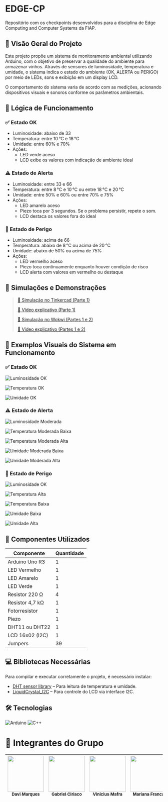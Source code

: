 # EDGE-CP

Repositório com os checkpoints desenvolvidos para a disciplina de Edge Computing and Computer Systems da FIAP.

## 🔧 Visão Geral do Projeto

Este projeto propõe um sistema de monitoramento ambiental utilizando Arduino, com o objetivo de preservar a qualidade do ambiente para armazenar vinhos. Através de sensores de luminosidade, temperatura e umidade, o sistema indica o estado do ambiente (OK, ALERTA ou PERIGO) por meio de LEDs, sons e exibição em um display LCD.

O comportamento do sistema varia de acordo com as medições, acionando dispositivos visuais e sonoros conforme os parâmetros ambientais. 

## 🧠 Lógica de Funcionamento

### ✅ Estado OK
- Luminosidade: abaixo de 33
- Temperatura: entre 10 °C e 18 °C
- Umidade: entre 60% e 70%
- Ações:
  - LED verde aceso
  - LCD exibe os valores com indicação de ambiente ideal

### ⚠️ Estado de Alerta
- Luminosidade: entre 33 e 66
- Temperatura: entre 8 °C e 10 °C ou entre 18 °C e 20 °C
- Umidade: entre 50% e 60% ou entre 70% e 75%
- Ações:
  - LED amarelo aceso
  - Piezo toca por 3 segundos. Se o problema persistir, repete o som.
  - LCD destaca os valores fora do ideal

### 🚨 Estado de Perigo
- Luminosidade: acima de 66
- Temperatura: abaixo de 8 °C ou acima de 20 °C
- Umidade: abaixo de 50% ou acima de 75%
- Ações:
  - LED vermelho aceso
  - Piezo toca continuamente enquanto houver condição de risco
  - LCD alerta com valores em vermelho ou destaque
 
## 🔬 Simulações e Demonstrações
> [🔗 Simulação no Tinkercad (Parte 1)](https://www.tinkercad.com/things/j51QYpTMhE4-cp-1-edge?sharecode=ClycW8TVkj-h1uDvxYE7v8UwEznIFJERs4fF8bX5_ok)
>
> [🎥 Vídeo explicativo (Parte 1)](https://www.youtube.com/watch?v=CTHkOQF_GoQ)
>
> [🔗 Simulação no Wokwi (Partes 1 e 2)](https://wokwi.com/projects/430521461111936001)
>
> [🎥 Vídeo explicativo (Partes 1 e 2)](https://www.youtube.com/watch?v=D1xrjWwjxWU)

## 📸 Exemplos Visuais do Sistema em Funcionamento

### ✅ Estado OK

![Luminosidade OK](imgs/luminosidade/luz_ok.PNG)

![Temperatura OK](imgs/temperatura/temp_ok.PNG)

![Umidade OK](imgs/umidade/umi_ok.PNG)

### ⚠️ Estado de Alerta

![Luminosidade Moderada](imgs/luminosidade/luz_moderada.PNG)

![Temperatura Moderada Baixa](imgs/temperatura/temp_mod_baixa.PNG)

![Temperatura Moderada Alta](imgs/temperatura/temp_mod_alta.PNG)

![Umidade Moderada Baixa](imgs/umidade/umi_mod_baixa.PNG)

![Umidade Moderada Alta](imgs/umidade/umi_mod_alta.PNG)

### 🚨 Estado de Perigo

![Luminosidade OK](imgs/luminosidade/luz_alta.PNG)

![Temperatura Alta](imgs/temperatura/temp_alta.PNG)

![Temperatura Baixa](imgs/temperatura/temp_baixa.PNG)

![Umidade Baixa](imgs/umidade/umi_baixa.PNG)

![Umidade Alta](imgs/umidade/umi_alta.PNG)

## 🧰 Componentes Utilizados

| Componente  | Quantidade |
| ------------- | ------------- |
| Arduino Uno R3  | 1  |
| LED Vermelho  | 1  |
| LED Amarelo  | 1  |
| LED Verde  | 1  |
| Resistor 220 Ω  | 4 |
| Resistor 4,7 kΩ  | 1 |
| Fotorresistor  | 1  |
| Piezo  | 1  |
| DHT11 ou DHT22  | 1  |
| LCD 16x02 (I2C)  | 1  |
| Jumpers  | 39  |

## 💻 Bibliotecas Necessárias

Para compilar e executar corretamente o projeto, é necessário instalar:
- [DHT sensor library](https://github.com/adafruit/DHT-sensor-library) – Para leitura de temperatura e umidade.
- [LiquidCrystal_I2C](https://github.com/johnrickman/LiquidCrystal_I2C) – Para controle do LCD via interface I2C.

## 🛠️ Tecnologias

![Arduino](https://img.shields.io/badge/-Arduino-00979D?style=for-the-badge&logo=Arduino&logoColor=white)
![C++](https://img.shields.io/badge/c++-%2300599C.svg?style=for-the-badge&logo=c%2B%2B&logoColor=white)

# 👥 Integrantes do Grupo  

| [<img loading="lazy" src="https://github.com/DaviMunhoz1005.png" width=115><br><sub>Davi Marques</sub>](https://github.com/DaviMunhoz1005) |  [<img loading="lazy" src="https://github.com/Gabsgc01.png" width=115><br><sub>Gabriel Ciriaco</sub>](https://github.com/Gabsgc01) | [<img loading="lazy" src="https://github.com/Mafraaa.png" width=115><br><sub>Vinicius Mafra</sub>](https://github.com/Mafraaa) | [<img loading="lazy" src="https://github.com/MariFranca.png" width=115><br><sub>Mariana Franca</sub>](https://github.com/MariFranca) | 
| :---: | :---: | :---: | :---: |
